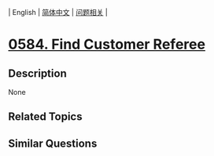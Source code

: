 
| English | [简体中文](README.md) | [问题相关](QUESTION.md) |
# [0584. Find Customer Referee](https://leetcode-cn.com/problems/find-customer-referee/)
## Description
None
## Related Topics

## Similar Questions

